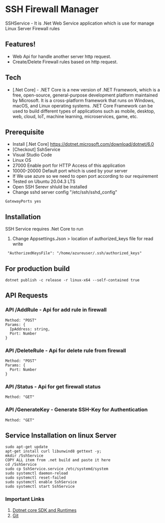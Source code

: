 # SSH Firewall Manager

SSHService - It is .Net Web Service application which is use for manage Linux Server Firewall rules

## Features!
  - Web Api for handle another server http request.
  - Create/Delete Firewall rules based on http request.
  
## Tech

* [.Net Core] - .NET Core is a new version of .NET Framework, which is a free, open-source, general-purpose development platform maintained by Microsoft. It is a cross-platform framework that runs on Windows, macOS, and Linux operating systems.
.NET Core Framework can be used to build different types of applications such as mobile, desktop, web, cloud, IoT, machine learning, microservices, game, etc.

## Prerequisite
  - Install [.Net Core] https://dotnet.microsoft.com/download/dotnet/6.0
  - [Checkout] SshService
  - Visual Studio Code
  - Linux OS
  - 27000 Enable port for HTTP Access of this application
  - 10000-20000 Default port which is used by your server
  - If We use azure so we need to open port according to our requirement
  - Tested on Ubuntu 20.04.3 LTS
  - Open SSH Serevr shluld be installed
  - Change sshd server config "/etc/ssh/sshd_config"

```
GatewayPorts yes
```

## Installation

SSH Service requires .Net Core to run

1. Change Appsettings.Json > location of authorized_keys file for read write

```
 "AuthorizedKeysFile": "/home/azureuser/.ssh/authorized_keys"
```

## For production build
```
dotnet publish -c release -r linux-x64 --self-contained true
```

## API Requests

### API /AddRule - Api for add rule in firewall
```
Method: "POST"
Params: {
  IpAddress: string,
  Port: Number
}
```

### API /DeleteRule - Api for delete rule from firewall
```
Method: "POST"
Params: {
  Port: Number
}
```

### API /Status - Api for get firewall status
```
Method: "GET"
```

### API /GenerateKey - Generate SSH-Key for Authentication
```
Method: "GET"
```

## Service Installation on linux Server
```
sudo apt-get update
apt-get install curl libunwind8 gettext -y;
mkdir /SshService
COPY ALL item from .net build and paste it here 
cd /SshService
sudo cp SshService.service /etc/systemd/system
sudo systemctl daemon-reload
sudo systemctl reset-failed
sudo systemctl enable SshService
sudo systemctl start SshService
```

### Important Links
 1. [Dotnet core SDK and Runtimes](https://dotnet.microsoft.com/download/dotnet/thank-you/sdk-3.1.409-windows-x64-installer)
 2. [Git](https://git-scm.com/downloads)